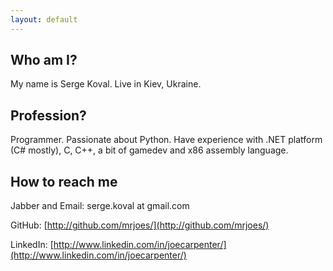 ```yaml
---
layout: default
---
```


Who am I?
---------

My name is Serge Koval. Live in Kiev, Ukraine.

Profession?
-----------

Programmer. Passionate about Python. Have experience with .NET platform (C# mostly), C, C++, a bit of gamedev and x86 assembly language.

How to reach me
---------------

Jabber and Email: serge.koval at gmail.com

GitHub: [http://github.com/mrjoes/](http://github.com/mrjoes/)

LinkedIn: [http://www.linkedin.com/in/joecarpenter/](http://www.linkedin.com/in/joecarpenter/)
